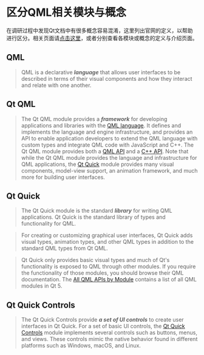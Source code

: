 # 区分QML相关模块与概念
在调研过程中发现Qt文档中有很多概念容易混淆，这里列出官网的定义，以帮助进行区分。相关页面请[点击这里](http://doc.qt.io/qt-5/qmlapplications.html)，或者分别查看各模块或概念的定义与介绍页面。

## QML
> QML is a declarative ***language*** that allows user interfaces to be described in terms of their visual components and how they interact and relate with one another.

## Qt QML
> The Qt QML module provides a ***framework*** for developing applications and libraries with the [QML language](http://doc.qt.io/qt-5/qmlapplications.html). It defines and implements the language and engine infrastructure, and provides an API to enable application developers to extend the QML language with custom types and integrate QML code with JavaScript and C++. The Qt QML module provides both a [QML API](http://doc.qt.io/qt-5/qtqml-qmlmodule.html) and a [C++ API](http://doc.qt.io/qt-5/qtqml-module.html). Note that while the Qt QML module provides the language and infrastructure for QML applications, the [Qt Quick](http://doc.qt.io/qt-5/qtquick-index.html) module provides many visual components, model-view support, an animation framework, and much more for building user interfaces.

## Qt Quick
> The Qt Quick module is the standard ***library*** for writing QML applications. Qt Quick is the standard library of types and functionality for QML.

>For creating or customizing graphical user interfaces, Qt Quick adds visual types, animation types, and other QML types in addition to the standard QML types from Qt QML.

> Qt Quick only provides basic visual types and much of Qt's functionality is exposed to QML through other modules. If you require the functionality of those modules, you should browse their QML documentation. The [All QML APIs by Module](http://doc.qt.io/qt-5/modules-qml.html) contains a list of all QML modules in Qt 5.

## Qt Quick Controls
> The Qt Quick Controls provide ***a set of UI controls*** to create user interfaces in Qt Quick. For a set of basic UI controls, the [Qt Quick Controls](http://doc.qt.io/qt-5/qtquickcontrols-index.html) module implements several controls such as buttons, menus, and views. These controls mimic the native behavior found in different platforms such as Windows, macOS, and Linux.